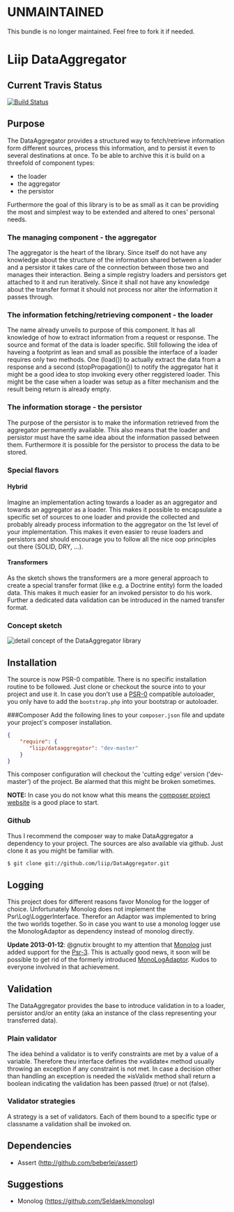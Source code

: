 UNMAINTAINED
============

This bundle is no longer maintained. Feel free to fork it if needed.

# Liip DataAggregator

## Current Travis Status

[![Build Status](https://secure.travis-ci.org/liip/DataAggregator.png?branch=master)](https://travis-ci.org/liip/DataAggregator)


## Purpose
The DataAggregator provides a structured way to fetch/retrieve information form different sources, process
this information, and to persist it even to several destinations at once.
To be able to archive this it is build on a threefold of component types:

- the loader
- the aggregator
- the persistor

Furthermore the goal of this library is to be as small as it can be providing the most and simplest way to
be extended and altered to ones' personal needs.

### The managing component - the aggregator
The aggregator is the heart of the library. Since itself do not have any knowledge about the structure of
the information shared between a loader and a persistor it takes care of the connection between those two and manages
their interaction. Being a simple registry loaders and persistors get attached to it and run iteratively.
Since it shall not have any knowledge about the transfer format it should not process nor alter the information it
passes through.

### The information fetching/retrieving component - the loader
The name already unveils to purpose of this component. It has all knowledge of how to extract information from a request
or response. The source and format of the data is loader specific.
Still following the idea of haveing a footprint as lean and small as possible the interface of a loader requires only
two methods.
One (load()) to actually extract the data from a response and a second (stopPropagation()) to notify the aggregator
hat it might be a good idea to stop invoking every other reggistered loader. This might be the case when a loader was
setup as a filter mechanism and the result being return is already empty.

### The information storage - the persistor
The purpose of the persistor is to make the information retrieved from the aggregator permanently available.
This also means that the loader and persistor must have the same idea about the information passed between them.
Furthermore it is possible for the persistor to process the data to be stored.

### Special flavors
#### Hybrid
Imagine an implementation acting towards a loader as an aggregator and towards an aggregator as a loader.
This makes it possible to encapsulate a specific set of sources to one loader and provide the collected and probably
already process information to the aggregator on the 1st level of your implementation. This makes it even easier
to reuse loaders and persistors and should encourage you to follow all the nice oop principles out there (SOLID, DRY, ...).

#### Transformers
As the sketch shows the transformers are a more general approach to create a special transfer format (like e.g. a
Doctrine entity) form the loaded data. This makes it much easier for an invoked persistor to do his work. Further a
dedicated data validation can be introduced in the named transfer format.

### Concept sketch
![detail concept of the DataAggregator library](media/concept.png "Detail concept of the DataAggregator")

## Installation
The source is now PSR-0 compatible. There is no specific installation routine to be followed. Just clone or checkout
the source into to your project and use it. In case you don't use a
[PSR-0](https://github.com/php-fig/fig-standards/blob/master/accepted/PSR-0.md) compatible autoloader, you only have
to add the `bootstrap.php` into your bootstrap or autoloader.

###Composer
Add the following lines to your `composer.json` file and update your project's composer installation.

```json
{
    "require": {
       "liip/dataaggregator": "dev-master"
    }
}
```

This composer configuration will checkout the 'cutting edge' version ('dev-master') of the project. Be alarmed that this
might be broken sometimes.


**NOTE:**
In case you do not know what this means the [composer project website](http://getcomposer.org) is a good place to start.


### Github
Thus I recommend the composer way to make DataAggregator a dependency to your project.
The sources are also available via github. Just clone it as you might be familiar with.

```bash
$ git clone git://github.com/liip/DataAggregator.git
```

## Logging
This project does for different reasons favor Monolog for the logger of choice. Unfortunately Monolog does not implement
the Psr\Log\LoggerInterface. Therefor an Adaptor was implemented to bring the two worlds together.
So in case you want to use a monolog logger use the MonologAdaptor as dependency instead of monolog directly.

**Update 2013-01-12**: @gnutix brought to my attention that [Monolog](https://github.com/Seldaek/monolog) just added
support for the [Psr-3](https://github.com/php-fig/fig-standards/blob/master/accepted/PSR-3-logger-interface.md). This is
actually good news, it soon will be possible to get rid of the formerly introduced
[MonoLogAdaptor](https://github.com/liip/DataAggregator/blob/master/src/Liip/DataAggregator/Adaptor/Logger/MonologAdaptor.php).
Kudos to everyone involved in that achievement.

## Validation
The DataAggregator provides the base to introduce validation in to a loader, persistor and/or an entity (aka an instance
of the class representing your transferred data).

### Plain validator
The idea behind a validator is to verify constraints are met by a value of a variable. Therefore theu interface defines the
»validate« method usually throwing an exception if any constraint is not met. In case a decision other than handling an
exception is needed the »isValid« method shall return a boolean indicating the validation has been passed (true) or not (false).

### Validator strategies
A strategy is a set of validators. Each of them bound to a specific type or classname a validation shall be invoked on.

## Dependencies
- Assert (http://github.com/beberlei/assert)

## Suggestions
- Monolog (https://github.com/Seldaek/monolog)
